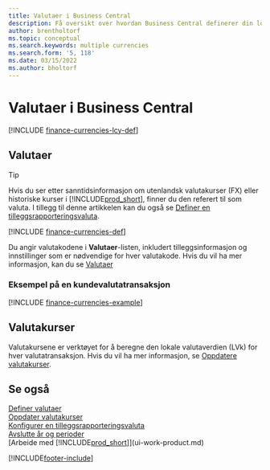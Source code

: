 ```yaml
---
title: Valutaer i Business Central
description: Få oversikt over hvordan Business Central definerer din lokale valuta kontra de utenlandske valutaene du handler med.
author: brentholtorf
ms.topic: conceptual
ms.search.keywords: multiple currencies
ms.search.form: '5, 118'
ms.date: 03/15/2022
ms.author: bholtorf
---
```

# Valutaer i Business Central

[!INCLUDE [finance-currencies-lcy-def](includes/finance-currencies-lcy-def.md)]

## Valutaer

> [!TIP]  
> Hvis du ser etter sanntidsinformasjon om utenlandsk valutakurser (FX) eller historiske kurser i [!INCLUDE[prod_short](includes/prod_short.md)], finner du den referert til som valuta. I tillegg til denne artikkelen kan du også se [Definer en tilleggsrapporteringsvaluta](finance-how-setup-additional-currencies.md).

[!INCLUDE [finance-currencies-def](includes/finance-currencies-def.md)]

Du angir valutakodene i **Valutaer**-listen, inkludert tilleggsinformasjon og innstillinger som er nødvendige for hver valutakode. Hvis du vil ha mer informasjon, kan du se [Valutaer](finance-set-up-currencies.md#curr)

### Eksempel på en kundevalutatransaksjon

[!INCLUDE [finance-currencies-example](includes/finance-currencies-example.md)]

## Valutakurser

Valutakursene er verktøyet for å beregne den lokale valutaverdien (LVk) for hver valutatransaksjon. Hvis du vil ha mer informasjon, se [Oppdatere valutakurser](finance-how-update-currencies.md).  

## Se også

[Definer valutaer](finance-set-up-currencies.md)  
[Oppdater valutakurser](finance-how-update-currencies.md)  
[Konfigurer en tilleggsrapporteringsvaluta](finance-how-setup-additional-currencies.md)  
[Avslutte år og perioder](year-close-years-periods.md)  
[Arbeide med [!INCLUDE[prod_short](includes/prod_short.md)]](ui-work-product.md)


[!INCLUDE[footer-include](includes/footer-banner.md)]
